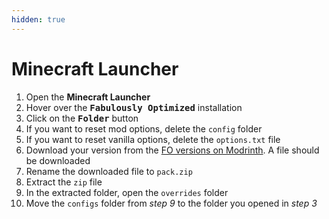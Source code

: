 ```yaml
---
hidden: true
---
```


# Minecraft Launcher

1. Open the **Minecraft Launcher**
2. Hover over the <kbd>**Fabulously Optimized**</kbd> installation
3. Click on the <kbd>**Folder**</kbd> button
4. If you want to reset mod options, delete the `config` folder
5. If you want to reset vanilla options, delete the `options.txt` file
6. Download your version from the [FO versions on Modrinth](https://modrinth.com/modpack/fabulously-optimized/versions). A file should be downloaded
7. Rename the downloaded file to `pack.zip`
8. Extract the `zip` file
9. In the extracted folder, open the `overrides` folder
10. Move the `configs` folder from _step 9_ to the folder you opened in _step 3_
